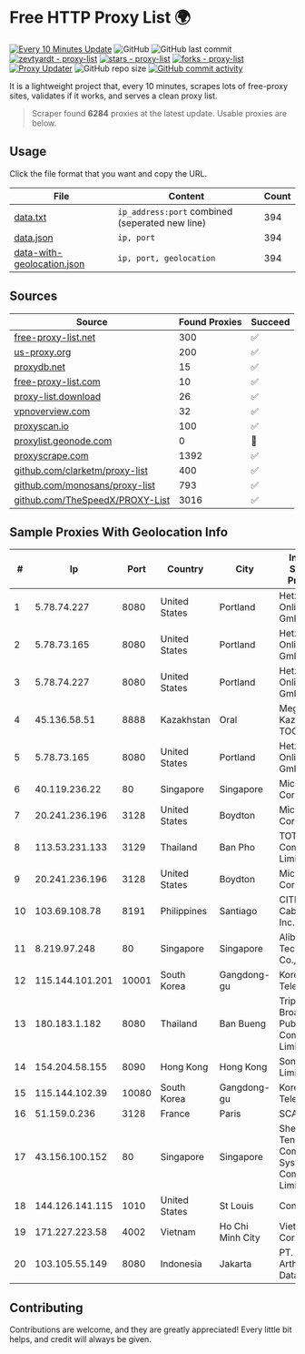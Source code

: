 
# Free HTTP Proxy List 🌍

[![Every 10 Minutes Update](https://github.com/mertguvencli/http-proxy-list/actions/workflows/main.yml/badge.svg?branch=main)](https://github.com/mertguvencli/http-proxy-list/actions/workflows/main.yml)
![GitHub](https://img.shields.io/github/license/mertguvencli/http-proxy-list)
![GitHub last commit](https://img.shields.io/github/last-commit/mertguvencli/http-proxy-list)
[![zevtyardt - proxy-list](https://img.shields.io/static/v1?label=zevtyardt&message=proxy-list&color=blue&logo=github)](https://github.com/zevtyardt/proxy-list "Go to GitHub repo")
[![stars - proxy-list](https://img.shields.io/github/stars/zevtyardt/proxy-list?style=social)](https://github.com/zevtyardt/proxy-list)
[![forks - proxy-list](https://img.shields.io/github/forks/zevtyardt/proxy-list?style=social)](https://github.com/zevtyardt/proxy-list)
[![Proxy Updater](https://github.com/zevtyardt/proxy-list/workflows/Proxy%20Updater/badge.svg)](https://github.com/zevtyardt/proxy-list/actions?query=workflow:"Proxy+Updater")
![GitHub repo size](https://img.shields.io/github/repo-size/zevtyardt/proxy-list)
[![GitHub commit activity](https://img.shields.io/github/commit-activity/m/zevtyardt/proxy-list?logo=commits)](https://github.com/zevtyardt/proxy-list/commits/main)

It is a lightweight project that, every 10 minutes, scrapes lots of free-proxy sites, validates if it works, and serves a clean proxy list.

> Scraper found **6284** proxies at the latest update. Usable proxies are below.

## Usage

Click the file format that you want and copy the URL.

|File|Content|Count|
|----|-------|-----|
|[data.txt](https://raw.githubusercontent.com/mertguvencli/http-proxy-list/main/proxy-list/data.txt)|`ip_address:port` combined (seperated new line)|394|
|[data.json](https://raw.githubusercontent.com/mertguvencli/http-proxy-list/main/proxy-list/data.json)|`ip, port`|394|
|[data-with-geolocation.json](https://raw.githubusercontent.com/mertguvencli/http-proxy-list/main/proxy-list/data-with-geolocation.json)|`ip, port, geolocation`|394|

## Sources

|Source|Found Proxies|Succeed|
|------|-------------|-------|
|[free-proxy-list.net](https://free-proxy-list.net)|300|✅|
|[us-proxy.org](https://www.us-proxy.org)|200|✅|
|[proxydb.net](http://proxydb.net)|15|✅|
|[free-proxy-list.com](https://free-proxy-list.com/?page=&port=&type%5B%5D=http&type%5B%5D=https&up_time=0&search=Search)|10|✅|
|[proxy-list.download](https://www.proxy-list.download/HTTP)|26|✅|
|[vpnoverview.com](https://vpnoverview.com/privacy/anonymous-browsing/free-proxy-servers)|32|✅|
|[proxyscan.io](https://www.proxyscan.io)|100|✅|
|[proxylist.geonode.com](https://proxylist.geonode.com/api/proxy-list?limit=300&page=1&sort_by=lastChecked&sort_type=desc&protocols=http,https)|0|🚫|
|[proxyscrape.com](https://api.proxyscrape.com/v2/?request=displayproxies&protocol=http&timeout=10000&country=all&ssl=all&anonymity=all)|1392|✅|
|[github.com/clarketm/proxy-list](https://raw.githubusercontent.com/clarketm/proxy-list/master/proxy-list-raw.txt)|400|✅|
|[github.com/monosans/proxy-list](https://raw.githubusercontent.com/monosans/proxy-list/main/proxies/http.txt)|793|✅|
|[github.com/TheSpeedX/PROXY-List](https://raw.githubusercontent.com/TheSpeedX/PROXY-List/master/http.txt)|3016|✅|


## Sample Proxies With Geolocation Info

|#|Ip|Port|Country|City|Internet Service Provider|
|-|--|----|-------|----|-------------------------|
|1|5.78.74.227|8080|United States|Portland|Hetzner Online GmbH|
|2|5.78.73.165|8080|United States|Portland|Hetzner Online GmbH|
|3|5.78.74.227|8080|United States|Portland|Hetzner Online GmbH|
|4|45.136.58.51|8888|Kazakhstan|Oral|Megahost Kazakhstan TOO|
|5|5.78.73.165|8080|United States|Portland|Hetzner Online GmbH|
|6|40.119.236.22|80|Singapore|Singapore|Microsoft Corporation|
|7|20.241.236.196|3128|United States|Boydton|Microsoft Corporation|
|8|113.53.231.133|3129|Thailand|Ban Pho|TOT Public Company Limited|
|9|20.241.236.196|3128|United States|Boydton|Microsoft Corporation|
|10|103.69.108.78|8191|Philippines|Santiago|CITI Cableworld Inc.|
|11|8.219.97.248|80|Singapore|Singapore|Alibaba (US) Technology Co., Ltd.|
|12|115.144.101.201|10001|South Korea|Gangdong-gu|Korea Telecom|
|13|180.183.1.182|8080|Thailand|Ban Bueng|Triple T Broadband Public Company Limited|
|14|154.204.58.155|8090|Hong Kong|Hong Kong|Sondercloud Limited|
|15|115.144.102.39|10080|South Korea|Gangdong-gu|Korea Telecom|
|16|51.159.0.236|3128|France|Paris|SCALEWAY|
|17|43.156.100.152|80|Singapore|Singapore|Shenzhen Tencent Computer Systems Company Limited|
|18|144.126.141.115|1010|United States|St Louis|Contabo Inc.|
|19|171.227.223.58|4002|Vietnam|Ho Chi Minh City|Viettel Corporation|
|20|103.105.55.149|8080|Indonesia|Jakarta|PT. Mega Artha Lintas Data|



## Contributing

Contributions are welcome, and they are greatly appreciated! Every
little bit helps, and credit will always be given.

